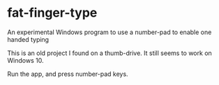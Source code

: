 # fat-finger-type
An experimental Windows program to use a number-pad to enable one handed typing

This is an old project I found on a thumb-drive. It still seems to work on Windows 10.

Run the app, and press number-pad keys.
